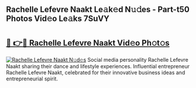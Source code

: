 ## Rachelle Lefevre Naakt Le𝚊k𝚎d N𝚞𝚍es - Part-t50 Photos Vid𝚎o Le𝚊ks 7SuVY

# <h2><a href="http://fb5oei.evod.top/?m=Rachelle+Lefevre+Naakt">🔗 👉🔴 Rachelle Lefevre Naakt Vid𝚎o Ph𝚘t𝚘s</a></h2>

[![Rachelle Lefevre Naakt N𝚞d𝚎s](https://i.imgur.com/8V9OHl7.gif)](http://fb5oei.evod.top/?m=Rachelle+Lefevre+Naakt)
Social media personality Rachelle Lefevre Naakt sharing their dance and lifestyle experiences. Influential entrepreneur Rachelle Lefevre Naakt, celebrated for their innovative business ideas and entrepreneurial spirit. 
